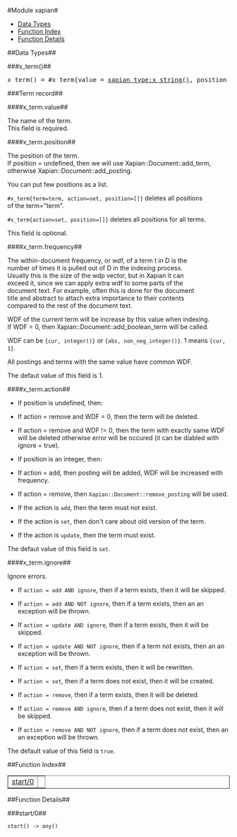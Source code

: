 

#Module xapian#
* [Data Types](#types)
* [Function Index](#index)
* [Function Details](#functions)





<a name="types"></a>

##Data Types##




###<a name="type-x_term">x_term()</a>##



<pre>x_term() = #x_term{value = <a href="xapian_type.md#type-x_string">xapian_type:x_string()</a>, position = <a href="xapian_type.md#type-x_position">xapian_type:x_position()</a> | [<a href="xapian_type.md#type-x_position">xapian_type:x_position()</a>] | undefined, frequency = <a href="xapian_type.md#type-x_term_count">xapian_type:x_term_count()</a>, action = add | set | update | remove, ignore = boolean()}</pre>




###<a name="Term_record">Term record</a>##



####<a name="x_term.value">x_term.value</a>##


  
The name of the term.  
This field is required.




####<a name="x_term.position">x_term.position</a>##


  
The position of the term.  
If position = undefined, then we will use Xapian::Document::add_term,  
otherwise Xapian::Document::add_posting.



You can put few positions as a list.



`#x_term{term=term, action=set, position=[]}` deletes all positions  
of the term="term".



`#x_term{action=set, position=[]}` deletes all positions for all terms.



This field is optional.




####<a name="x_term.frequency">x_term.frequency</a>##


  
The within-document frequency, or wdf, of a term t in D is the  
number of times it is pulled out of D in the indexing process.  
Usually this is the size of the wdp vector, but in Xapian it can  
exceed it, since we can apply extra wdf to some parts of the  
document text. For example, often this is done for the document  
title and abstract to attach extra importance to their contents  
compared to the rest of the document text.



WDF of the current term will be increase by this value when indexing.  
If WDF = 0, then Xapian::Document::add_boolean_term will be called.



WDF can be `{cur, integer()}` or `{abs, non_neg_integer()}`.
1 means `{cur, 1}`.



All postings and terms with the same value have common WDF.



The defaut value of this field is 1.




####<a name="x_term.action">x_term.action</a>##



* If position is undefined, then:

* If action = remove and WDF = 0, then the term will be deleted.

* If action = remove and WDF != 0, then the term with exactly same
WDF will be deleted otherwise error will be occured (it can
be diabled with ignore = true).



* If position is an integer, then:

* If action = add, then posting will be added, WDF will be increased
with frequency.

* If action = remove, then `Xapian::Document::remove_posting`
will be used.



* If the action is `add`, then the term must not exist.

* If the action is `set`, then don't care about old version of the term.

* If the action is `update`, then the term must exist.





The defaut value of this field is `set`.




####<a name="x_term.ignore">x_term.ignore</a>##


  
Ignore errors.


* If `action = add AND ignore`,
then if a term exists, then it will be skipped.

* If `action = add AND NOT ignore`,
then if a term exists, then an an exception will be thrown.

* If `action = update AND ignore`,
then if a term exists, then it will be skipped.

* If `action = update AND NOT ignore`,
then if a term not exists, then an an exception will be thrown.

* If `action = set`,
then if a term exists, then it will be rewritten.

* If `action = set`,
then if a term does not exist, then it will be created.

* If `action = remove`,
then if a term exists, then it will be deleted.

* If `action = remove AND ignore`,
then if a term does not exist, then it will be skipped.

* If `action = remove AND NOT ignore`,
then if a term does not exist, then an an exception will be thrown.



The default value of this field is `true`.<a name="index"></a>

##Function Index##


<table width="100%" border="1" cellspacing="0" cellpadding="2" summary="function index"><tr><td valign="top"><a href="#start-0">start/0</a></td><td></td></tr></table>


<a name="functions"></a>

##Function Details##

<a name="start-0"></a>

###start/0##




`start() -> any()`

